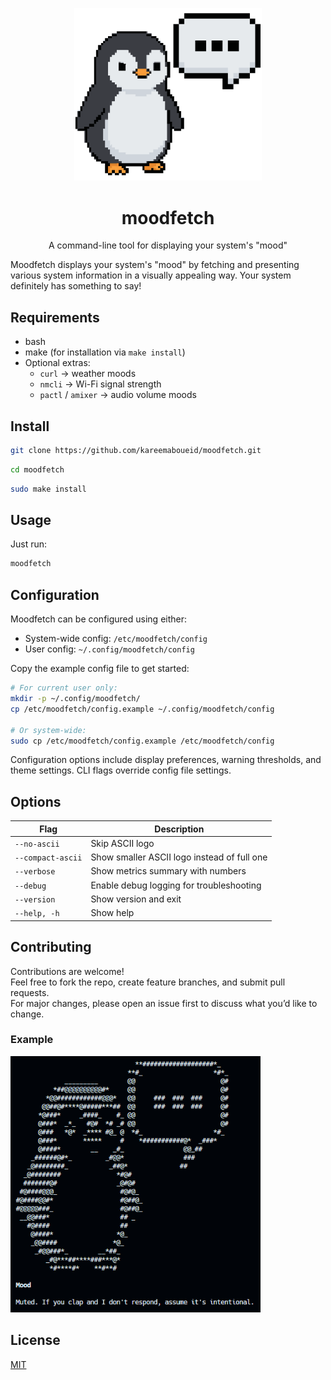 <p align="center">
  <img src="https://raw.githubusercontent.com/kareemaboueid/moodfetch/refs/heads/main/logo/moodfetch.png" alt="Moodfetch Logo" width="300"/>
</p>

<h1 align="center" dir="auto">moodfetch</h1>

<p align="center" dir="auto">A command-line tool for displaying your system's "mood"</p>

Moodfetch displays your system's "mood" by fetching and presenting various system information in a visually appealing way. Your system definitely has something to say!

## Requirements

- bash
- make (for installation via `make install`)  
- Optional extras:
  - `curl` → weather moods  
  - `nmcli` → Wi-Fi signal strength  
  - `pactl` / `amixer` → audio volume moods

## Install

```bash
git clone https://github.com/kareemaboueid/moodfetch.git
```

```bash
cd moodfetch
```

```bash
sudo make install
```

## Usage

Just run:

```bash
moodfetch
```

## Configuration

Moodfetch can be configured using either:

- System-wide config: `/etc/moodfetch/config`
- User config: `~/.config/moodfetch/config`

Copy the example config file to get started:

```bash
# For current user only:
mkdir -p ~/.config/moodfetch/
cp /etc/moodfetch/config.example ~/.config/moodfetch/config

# Or system-wide:
sudo cp /etc/moodfetch/config.example /etc/moodfetch/config
```

Configuration options include display preferences, warning thresholds, and theme settings.
CLI flags override config file settings.

## Options

| Flag             | Description                                  |
|------------------|----------------------------------------------|
| `--no-ascii`     | Skip ASCII logo                              |
| `--compact-ascii`| Show smaller ASCII logo instead of full one  |
| `--verbose`      | Show metrics summary with numbers            |
| `--debug`        | Enable debug logging for troubleshooting     |
| `--version`      | Show version and exit                        |
| `--help, -h`     | Show help                                    |

## Contributing

Contributions are welcome!  
Feel free to fork the repo, create feature branches, and submit pull requests.  
For major changes, please open an issue first to discuss what you’d like to change.

### Example

<p>
  <img src="https://raw.githubusercontent.com/kareemaboueid/moodfetch/refs/heads/main/moodfetch-screenshot1.png" alt="Moodfetch Screenshot" width="400"/>
</p>

## License

[MIT](./LICENSE)
